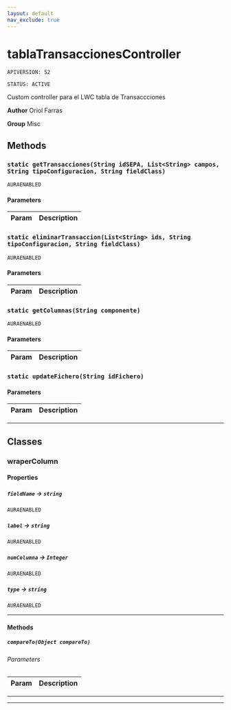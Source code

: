 ```yaml
---
layout: default
nav_exclude: true
---
```


# tablaTransaccionesController

`APIVERSION: 52`

`STATUS: ACTIVE`

Custom controller para el LWC tabla de Transaccciones

**Author** Oriol Farras

**Group** Misc

## Methods

### `static getTransacciones(String idSEPA, List<String> campos, String tipoConfiguracion, String fieldClass)`

`AURAENABLED`

#### Parameters

| Param | Description |
| ----- | ----------- |

### `static eliminarTransaccion(List<String> ids, String tipoConfiguracion, String fieldClass)`

`AURAENABLED`

#### Parameters

| Param | Description |
| ----- | ----------- |

### `static getColumnas(String componente)`

`AURAENABLED`

#### Parameters

| Param | Description |
| ----- | ----------- |

### `static updateFichero(String idFichero)`

#### Parameters

| Param | Description |
| ----- | ----------- |

---

## Classes

### wraperColumn

#### Properties

##### `fieldName` → `string`

`AURAENABLED`

##### `label` → `string`

`AURAENABLED`

##### `numColumna` → `Integer`

`AURAENABLED`

##### `type` → `string`

`AURAENABLED`

---

#### Methods

##### `compareTo(Object compareTo)`

###### Parameters

| Param | Description |
| ----- | ----------- |

---

---
